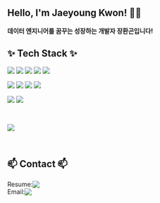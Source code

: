 ## Hello, I'm Jaeyoung Kwon! 👋🏻
**데이터 엔지니어를 꿈꾸는 성장하는 개발자 장환곤입니다!**

<!--내용 부분-->
## ✨ Tech Stack ✨
<p>
  <img src="https://img.shields.io/badge/javascript-F7DF1E.svg?style=for-the-badge&logo=javascript&logoColor=20232a" />
  <img src="https://img.shields.io/badge/typescript-007ACC.svg?style=for-the-badge&logo=typescript&logoColor=white" />
  <img src="https://img.shields.io/badge/html5-E34F26.svg?style=for-the-badge&logo=html5&logoColor=white" />
  <img src="https://img.shields.io/badge/react-20232a.svg?style=for-the-badge&logo=react&logoColor=61DAFB" />
  <img src="https://img.shields.io/badge/Next-black?style=for-the-badge&logo=next.js&logoColor=white" />
</p>

<p>
  <img src="https://img.shields.io/badge/styled--components-DB7093?style=for-the-badge&logo=styled-components&logoColor=ffd35b" />
  <img src="https://img.shields.io/badge/SASS-hotpink.svg?style=for-the-badge&logo=SASS&logoColor=white" />
  <img src="https://img.shields.io/badge/MUI-%230081CB.svg?style=for-the-badge&logo=mui&logoColor=white" />
  <img src="https://img.shields.io/badge/css3-1572B6.svg?style=for-the-badge&logo=css3&logoColor=white" />
</p>

<p>
  <img src="https://img.shields.io/badge/Recoil-3578E5?style=for-the-badge&logo=recoil&logoColor=white" />
  <img src="https://img.shields.io/badge/-GraphQL-E10098?style=for-the-badge&logo=graphql&logoColor=white" />
</p>

<br>

<p>
  <img src="https://img.shields.io/badge/Flutter-%2302569B.svg?style=for-the-badge&logo=Flutter&logoColor=white" />
</p>

<br>

## 📫 Contact 📫
<div style="display: flex; flex-direction: row; align-items: center;">
  <span>Resume: </span>
  <a href="https://docs.google.com/document/d/1UKJB61oDweLA1XO1wLJpfJomKAP-WHmHyeDF_-rU1zg/edit?usp=sharing">
    <img src="https://img.shields.io/badge/Google Docs-4285F4?style=for-the-badge&logo=google-docs&logoColor=white" />
  </a>
</div>

<div style="display: flex; flex-direction: row; align-items: center;">
  <span>Email: </span>
  <a href="mailto:wodud2443@gmail.com">
    <img
      src="https://img.shields.io/badge/Gmail-D14836?style=for-the-badge&logo=gmail&logoColor=white"/>
  </a>
</div> 
